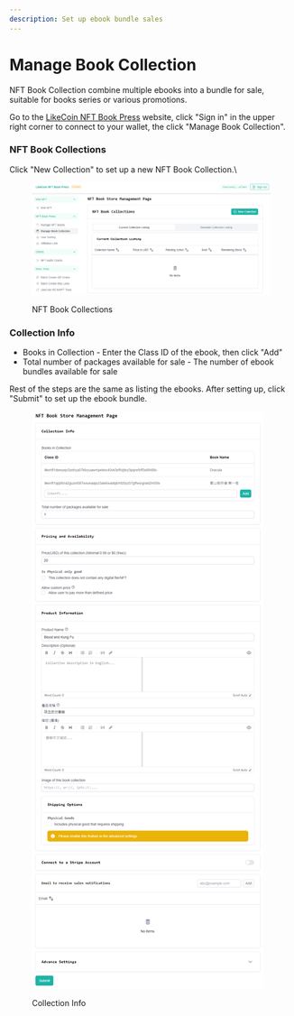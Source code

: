 ```yaml
---
description: Set up ebook bundle sales
---
```


# Manage Book Collection

NFT Book Collection combine multiple ebooks into a bundle for sale, suitable for books series or various promotions.

Go to the [LikeCoin NFT Book Press](https://likecoin.github.io/nft-book-press/) website, click "Sign in" in the upper right corner to connect to your wallet, the click "Manage Book Collection".

### NFT Book Collections <a href="#nft-book-collections" id="nft-book-collections"></a>

Click "New Collection" to set up a new NFT Book Collection.\


<figure><img src="../../.gitbook/assets/Manage Book Collection 1.png" alt=""><figcaption><p>NFT Book Collections</p></figcaption></figure>

### Collection Info <a href="#collection-info" id="collection-info"></a>

* Books in Collection - Enter the Class ID of the ebook, then click "Add"
* Total number of packages available for sale - The number of ebook bundles available for sale

Rest of the steps are the same as listing the ebooks. After setting up, click "Submit" to set up the ebook bundle.

<figure><img src="../../.gitbook/assets/Manage Book Collection 2.png" alt=""><figcaption><p>Collection Info</p></figcaption></figure>
